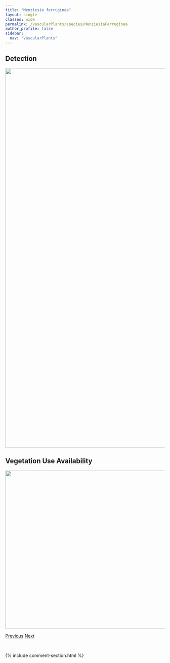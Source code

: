 ```yaml
---
title: "Menziesia ferruginea"
layout: single
classes: wide
permalink: /VascularPlants/species/MenziesiaFerruginea
author_profile: false
sidebar:
  nav: "VascularPlants"
---
```


<h2>Detection</h2>

<a href="https://drive.google.com/uc?export=view&id=1xeV_CInF-NFY7W_SKGHAUkQe828gZJZJ">
<img src="https://drive.google.com/uc?export=view&id=1xeV_CInF-NFY7W_SKGHAUkQe828gZJZJ" height = "1200" width = "800">
</a>


<h2>Vegetation Use Availability</h2>

<a href="https://drive.google.com/uc?export=view&id=1EPNq6RBLDjXoOYsqD9ijgDsoiCWnV1W0">
<img src="https://drive.google.com/uc?export=view&id=1EPNq6RBLDjXoOYsqD9ijgDsoiCWnV1W0" height = "500" width = "1000">
</a>


<a href="/DevelopmentWebsite/VascularPlants/species/MenyanthesTrifoliata" class="pagination--pager" title="Menyanthes trifoliata">Previous</a> <a href="/DevelopmentWebsite/VascularPlants/species/MertensiaPaniculata" class="pagination--pager" title="Mertensia paniculata">Next</a>

<p>&nbsp;</p>

{% include comment-section.html %}
